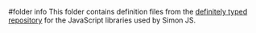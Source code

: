 #folder info
This folder contains definition files from the [definitely typed repository]() for the JavaScript libraries used by Simon JS.